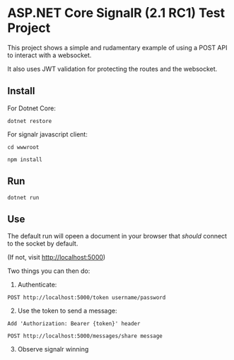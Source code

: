 # ASP.NET Core SignalR (2.1 RC1) Test Project

This project shows a simple and rudamentary example of using a POST API to interact with a websocket.

It also uses JWT validation for protecting the routes and the websocket.

## Install

For Dotnet Core:

`dotnet restore`

For signalr javascript client:

`cd wwwroot`

`npm install`


## Run

`dotnet run`

## Use

The default run will opeen a document in your browser that *should* connect to the socket by default.

(If not, visit [http://localhost:5000](http://localhost:5000))

Two things you can then do:

1. Authenticate:

`POST http://localhost:5000/token username/password`

2. Use the token to send a message:

`Add 'Authorization: Bearer {token}' header`

`POST http://localhost:5000/messages/share message`

3. Observe signalr winning
